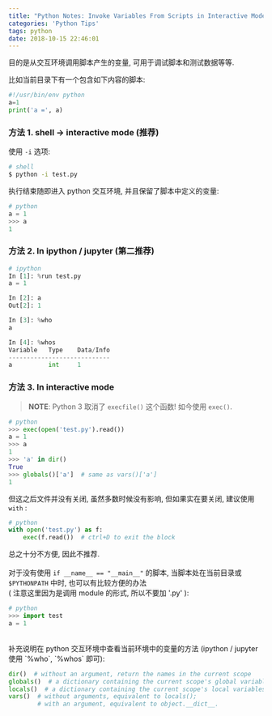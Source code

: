 ```yaml
---
title: "Python Notes: Invoke Variables From Scripts in Interactive Mode"
categories: 'Python Tips'
tags: python
date: 2018-10-15 22:46:01
---
```


目的是从交互环境调用脚本产生的变量, 可用于调试脚本和测试数据等等.

比如当前目录下有一个包含如下内容的脚本:

``` python
#!/usr/bin/env python
a=1
print('a =', a)
```
<!-- more -->

### 方法 1. shell -> interactive mode (推荐)

使用 `-i` 选项:

```bash
# shell
$ python -i test.py
```

执行结束随即进入 python 交互环境, 并且保留了脚本中定义的变量:

```python
# python
a = 1
>>> a
1
```

### 方法 2. In ipython / jupyter (第二推荐)

```python
# ipython
In [1]: %run test.py
a = 1

In [2]: a
Out[2]: 1

In [3]: %who
a

In [4]: %whos
Variable   Type    Data/Info
----------------------------
a          int     1
```

### 方法 3. In interactive mode

> **NOTE**: Python 3 取消了 `execfile()` 这个函数! 如今使用 `exec()`.

```python
# python
>>> exec(open('test.py').read())
a = 1
>>> a
1
>>> 'a' in dir()
True
>>> globals()['a']  # same as vars()['a']
1
```

但这之后文件并没有关闭, 虽然多数时候没有影响, 但如果实在要关闭, 建议使用 `with` :

```python
# python
with open('test.py') as f:
    exec(f.read())  # ctrl+D to exit the block
```

总之十分不方便, 因此不推荐.
<br><br>
对于没有使用 `if __name__ == "__main__"` 的脚本, 当脚本处在当前目录或 `$PYTHONPATH` 中时, 也可以有比较方便的办法<br>(
注意这里因为是调用 module 的形式, 所以不要加 '.py' ):

```python
# python
>>> import test
a = 1
```

<br>
补充说明在 python 交互环境中查看当前环境中的变量的方法 (ipython / jupyter 使用 `%who`, `%whos` 即可):

```python
dir()  # without an argument, return the names in the current scope
globals()  # a dictionary containing the current scope's global variables
locals()  # a dictionary containing the current scope's local variables
vars()  # without arguments, equivalent to locals();
        # with an argument, equivalent to object.__dict__.
```
